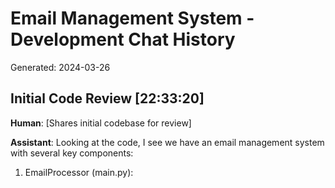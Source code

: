 # Email Management System - Development Chat History
Generated: 2024-03-26

## Initial Code Review [22:33:20]

**Human**: [Shares initial codebase for review]

**Assistant**: Looking at the code, I see we have an email management system with several key components:

1. EmailProcessor (main.py): 